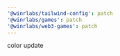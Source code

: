 ```yaml
---
'@winrlabs/tailwind-config': patch
'@winrlabs/games': patch
'@winrlabs/web3-games': patch
---
```


color update
